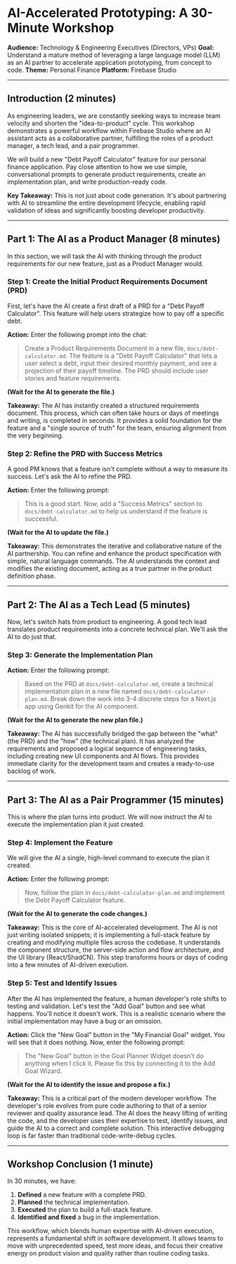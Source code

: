 # AI-Accelerated Prototyping: A 30-Minute Workshop

**Audience:** Technology & Engineering Executives (Directors, VPs)
**Goal:** Understand a mature method of leveraging a large language model (LLM) as an AI partner to accelerate application prototyping, from concept to code.
**Theme:** Personal Finance
**Platform:** Firebase Studio

---

## Introduction (2 minutes)

As engineering leaders, we are constantly seeking ways to increase team velocity and shorten the "idea-to-product" cycle. This workshop demonstrates a powerful workflow within Firebase Studio where an AI assistant acts as a collaborative partner, fulfilling the roles of a product manager, a tech lead, and a pair programmer.

We will build a new "Debt Payoff Calculator" feature for our personal finance application. Pay close attention to how we use simple, conversational prompts to generate product requirements, create an implementation plan, and write production-ready code.

**Key Takeaway:** This is not just about code generation. It's about partnering with AI to streamline the entire development lifecycle, enabling rapid validation of ideas and significantly boosting developer productivity.

---

## Part 1: The AI as a Product Manager (8 minutes)

In this section, we will task the AI with thinking through the product requirements for our new feature, just as a Product Manager would.

### Step 1: Create the Initial Product Requirements Document (PRD)

First, let's have the AI create a first draft of a PRD for a "Debt Payoff Calculator". This feature will help users strategize how to pay off a specific debt.

**Action:** Enter the following prompt into the chat:

> Create a Product Requirements Document in a new file, `docs/debt-calculator.md`. The feature is a "Debt Payoff Calculator" that lets a user select a debt, input their desired monthly payment, and see a projection of their payoff timeline. The PRD should include user stories and feature requirements.

**(Wait for the AI to generate the file.)**

**Takeaway:** The AI has instantly created a structured requirements document. This process, which can often take hours or days of meetings and writing, is completed in seconds. It provides a solid foundation for the feature and a "single source of truth" for the team, ensuring alignment from the very beginning.

### Step 2: Refine the PRD with Success Metrics

A good PM knows that a feature isn't complete without a way to measure its success. Let's ask the AI to refine the PRD.

**Action:** Enter the following prompt:

> This is a good start. Now, add a "Success Metrics" section to `docs/debt-calculator.md` to help us understand if the feature is successful.

**(Wait for the AI to update the file.)**

**Takeaway:** This demonstrates the iterative and collaborative nature of the AI partnership. You can refine and enhance the product specification with simple, natural language commands. The AI understands the context and modifies the existing document, acting as a true partner in the product definition phase.

---

## Part 2: The AI as a Tech Lead (5 minutes)

Now, let's switch hats from product to engineering. A good tech lead translates product requirements into a concrete technical plan. We'll ask the AI to do just that.

### Step 3: Generate the Implementation Plan

**Action:** Enter the following prompt:

> Based on the PRD at `docs/debt-calculator.md`, create a technical implementation plan in a new file named `docs/debt-calculator-plan.md`. Break down the work into 3-4 discrete steps for a Next.js app using Genkit for the AI component.

**(Wait for the AI to generate the new plan file.)**

**Takeaway:** The AI has successfully bridged the gap between the "what" (the PRD) and the "how" (the technical plan). It has analyzed the requirements and proposed a logical sequence of engineering tasks, including creating new UI components and AI flows. This provides immediate clarity for the development team and creates a ready-to-use backlog of work.

---

## Part 3: The AI as a Pair Programmer (15 minutes)

This is where the plan turns into product. We will now instruct the AI to execute the implementation plan it just created.

### Step 4: Implement the Feature

We will give the AI a single, high-level command to execute the plan it created.

**Action:** Enter the following prompt:

> Now, follow the plan in `docs/debt-calculator-plan.md` and implement the Debt Payoff Calculator feature.

**(Wait for the AI to generate the code changes.)**

**Takeaway:** This is the core of AI-accelerated development. The AI is not just writing isolated snippets; it is implementing a full-stack feature by creating and modifying multiple files across the codebase. It understands the component structure, the server-side action and flow architecture, and the UI library (React/ShadCN). This step transforms hours or days of coding into a few minutes of AI-driven execution.

### Step 5: Test and Identify Issues

After the AI has implemented the feature, a human developer's role shifts to testing and validation. Let's test the "Add Goal" button and see what happens. You'll notice it doesn't work. This is a realistic scenario where the initial implementation may have a bug or an omission.

**Action:** Click the "New Goal" button in the "My Financial Goal" widget. You will see that it does nothing. Now, enter the following prompt:

> The "New Goal" button in the Goal Planner Widget doesn't do anything when I click it. Please fix this by connecting it to the Add Goal Wizard.

**(Wait for the AI to identify the issue and propose a fix.)**

**Takeaway:** This is a critical part of the modern developer workflow. The developer's role evolves from pure code authoring to that of a senior reviewer and quality assurance lead. The AI does the heavy lifting of writing the code, and the developer uses their expertise to test, identify issues, and guide the AI to a correct and complete solution. This interactive debugging loop is far faster than traditional code-write-debug cycles.

---

## Workshop Conclusion (1 minute)

In 30 minutes, we have:
1.  **Defined** a new feature with a complete PRD.
2.  **Planned** the technical implementation.
3.  **Executed** the plan to build a full-stack feature.
4.  **Identified and fixed** a bug in the implementation.

This workflow, which blends human expertise with AI-driven execution, represents a fundamental shift in software development. It allows teams to move with unprecedented speed, test more ideas, and focus their creative energy on product vision and quality rather than routine coding tasks.
